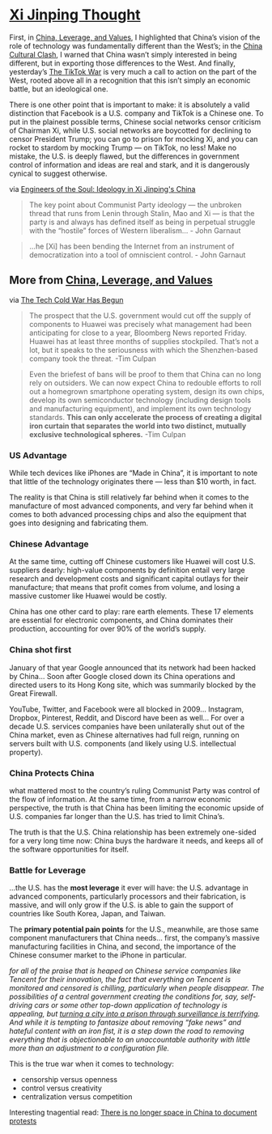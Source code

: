 # [Xi Jinping Thought](https://stratechery.com/2020/xi-jinping-thought-facebooks-blindspot-the-moat-map-revisited/)


First, in [China, Leverage, and Values](https://stratechery.com/2019/china-leverage-and-values/), I highlighted that China’s vision of the role of technology was fundamentally different than the West’s; in the [China Cultural Clash](https://stratechery.com/2019/the-china-cultural-clash/), I warned that China wasn’t simply interested in being different, but in exporting those differences to the West. And finally, yesterday’s [The TikTok War](https://stratechery.com/2020/the-tiktok-war/) is very much a call to action on the part of the West, rooted above all in a recognition that this isn’t simply an economic battle, but an ideological one.

There is one other point that is important to make: it is absolutely a valid distinction that Facebook is a U.S. company and TikTok is a Chinese one. To put in the plainest possible terms, Chinese social networks censor criticism of Chairman Xi, while U.S. social networks are boycotted for declining to censor President Trump; you can go to prison for mocking Xi, and you can rocket to stardom by mocking Trump — on TikTok, no less! Make no mistake, the U.S. is deeply flawed, but the differences in government control of information and ideas are real and stark, and it is dangerously cynical to suggest otherwise.


via [Engineers of the Soul: Ideology in Xi Jinping's China](https://sinocism.com/p/engineers-of-the-soul-ideology-in)
> The key point about Communist Party ideology — the unbroken thread that runs from Lenin through Stalin, Mao and Xi — is that the party is and always has defined itself as being in perpetual struggle with the “hostile” forces of Western liberalism…
\- John Garnaut

> ...he \[Xi\] has been bending the Internet from an instrument of democratization into a tool of omniscient control.
\- John Garnaut



## More from [China, Leverage, and Values](https://stratechery.com/2019/china-leverage-and-values/)

via [The Tech Cold War Has Begun](https://www.bloomberg.com/opinion/articles/2019-05-20/huawei-supply-freeze-points-to-u-s-china-tech-cold-war)

> The prospect that the U.S. government would cut off the supply of components to Huawei was precisely what management had been anticipating for close to a year, Bloomberg News reported Friday. Huawei has at least three months of supplies stockpiled. That’s not a lot, but it speaks to the seriousness with which the Shenzhen-based company took the threat. \-Tim Culpan

> Even the briefest of bans will be proof to them that China can no long rely on outsiders. We can now expect China to redouble efforts to roll out a homegrown smartphone operating system, design its own chips, develop its own semiconductor technology (including design tools and manufacturing equipment), and implement its own technology standards. **This can only accelerate the process of creating a digital iron curtain that separates the world into two distinct, mutually exclusive technological spheres.** \-Tim Culpan


### US Advantage
While tech devices like iPhones are “Made in China”, it is important to note that little of the technology originates there — less than $10 worth, in fact.

The reality is that China is still relatively far behind when it comes to the manufacture of most advanced components, and very far behind when it comes to both advanced processing chips and also the equipment that goes into designing and fabricating them.

### Chinese Advantage
At the same time, cutting off Chinese customers like Huawei will cost U.S. suppliers dearly: high-value components by definition entail very large research and development costs and significant capital outlays for their manufacture; that means that profit comes from volume, and losing a massive customer like Huawei would be costly.

China has one other card to play: rare earth elements. These 17 elements are essential for electronic components, and China dominates their production, accounting for over 90% of the world’s supply.

### China shot first
January of that year Google announced that its network had been hacked by China... Soon after Google closed down its China operations and directed users to its Hong Kong site, which was summarily blocked by the Great Firewall.

YouTube, Twitter, and Facebook were all blocked in 2009... Instagram, Dropbox, Pinterest, Reddit, and Discord have been as well... For over a decade U.S. services companies have been unilaterally shut out of the China market, even as Chinese alternatives had full reign, running on servers built with U.S. components (and likely using U.S. intellectual property).

### China Protects China
what mattered most to the country’s ruling Communist Party was control of the flow of information. At the same time, from a narrow economic perspective, the truth is that China has been limiting the economic upside of U.S. companies far longer than the U.S. has tried to limit China’s.

The truth is that the U.S. China relationship has been extremely one-sided for a very long time now: China buys the hardware it needs, and keeps all of the software opportunities for itself.


### Battle for Leverage
...the U.S. has the **most leverage** it ever will have: the U.S. advantage in advanced components, particularly processors and their fabrication, is massive, and will only grow if the U.S. is able to gain the support of countries like South Korea, Japan, and Taiwan.

The **primary potential pain points** for the U.S., meanwhile, are those same component manufacturers that China needs... first, the company’s massive manufacturing facilities in China, and second, the importance of the Chinese consumer market to the iPhone in particular.


*for all of the praise that is heaped on Chinese service companies like Tencent for their innovation, the fact that everything on Tencent is monitored and censored is chilling, particularly when people disappear. The possibilities of a central government creating the conditions for, say, self-driving cars or some other top-down application of technology is appealing, but [turning a city into a prison through surveillance is terrifying](https://www.nytimes.com/interactive/2019/04/04/world/asia/xinjiang-china-surveillance-prison.html). And while it is tempting to fantasize about removing “fake news” and hateful content with an iron fist, it is a step down the road to removing everything that is objectionable to an unaccountable authority with little more than an adjustment to a configuration file.*

This is the true war when it comes to technology:
- censorship versus openness
- control versus creativity
- centralization versus competition

Interesting tnagential read: [There is no longer space in China to document protests](https://medium.com/@williamyang_35700/there-is-no-longer-space-in-china-to-document-protests-50be7fe1e658)
